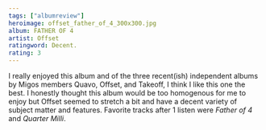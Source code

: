 ```yaml
---
tags: ["albumreview"]
heroimage: offset_father_of_4_300x300.jpg
album: FATHER OF 4
artist: Offset
ratingword: Decent.
rating: 3
---
```


I really enjoyed this album and of the three recent(ish) independent albums by
Migos members Quavo, Offset, and Takeoff, I think I like this one the best. I
honestly thought this album would be too homogenous for me to enjoy but Offset
seemed to stretch a bit and have a decent variety of subject matter and
features. Favorite tracks after 1 listen were _Father of 4_ and _Quarter Milli_.
